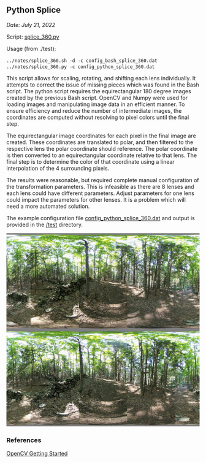 ## Python Splice

*Date: July 21, 2022*

Script: [splice_360.py](./splice_360.py)

Usage (from ./test):
```
../notes/splice_360.sh -d -c config_bash_splice_360.dat
../notes/splice_360.py -c config_python_splice_360.dat
```

This script allows for scaling, rotating, and shifting each lens individually. It attempts to correct the issue of missing pieces which was found in the Bash script. The python script requires the equirectangular 180 degree images created by the previous Bash script. OpenCV and Numpy were used for loading images and manipulating image data in an efficient manner. To ensure efficiency and reduce the number of intermediate images, the coordinates are computed without resolving to pixel colors until the final step.

The equirectangular image coordinates for each pixel in the final image are created. These coordinates are translated to polar, and then filtered to the respective lens the polar coordinate should reference. The polar coordinate is then converted to an equirectangular coordinate relative to that lens. The final step is to determine the color of that coordinate using a linear interpolation of the 4 surrounding pixels.

The results were reasonable, but required complete manual configuration of the transformation parameters. This is infeasible as there are 8 lenses and each lens could have different parameters. Adjust parameters for one lens could impact the parameters for other lenses. It is a problem which will need a more automated solution.

The example configuration file [config_python_splice_360.dat](../test/config_python_splice_360.dat) and output is provided in the [/test](../test) directory.

<img src="../test/HET_0014_python.JPG" alt="Python splice result." width="540px" />

### References
[OpenCV Getting Started](https://docs.opencv.org/4.x/db/deb/tutorial_display_image.html)
